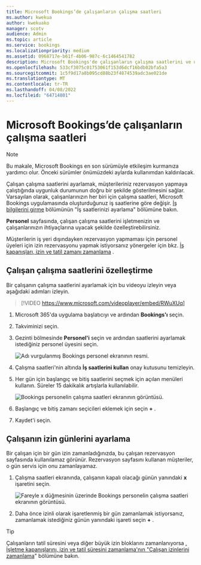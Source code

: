```yaml
---
title: Microsoft Bookings’de çalışanların çalışma saatleri
ms.author: kwekua
author: kwekuako
manager: scotv
audience: Admin
ms.topic: article
ms.service: bookings
ms.localizationpriority: medium
ms.assetid: 0968717e-b61f-4b06-987c-6c1464541782
description: Microsoft Bookings'de çalışanların çalışma saatlerini ve uygunluk durumunu ayarlayın.
ms.openlocfilehash: 533cf3075c01753061f153d6dcf16bdb02bfa5a3
ms.sourcegitcommit: 1c5f9d17a8b095cd88b23f4874539adc3ae021de
ms.translationtype: MT
ms.contentlocale: tr-TR
ms.lasthandoff: 04/08/2022
ms.locfileid: "64714801"
---
```

# <a name="employee-working-hours-in-microsoft-bookings"></a>Microsoft Bookings’de çalışanların çalışma saatleri

> [!NOTE]
> Bu makale, Microsoft Bookings en son sürümüyle etkileşim kurmanıza yardımcı olur. Önceki sürümler önümüzdeki aylarda kullanımdan kaldırılacak.

Çalışan çalışma saatlerini ayarlamak, müşterileriniz rezervasyon yapmaya çalıştığında uygunluk durumunun doğru bir şekilde gösterilmesini sağlar. Varsayılan olarak, çalışanlarınızın her biri için çalışma saatleri, Microsoft Bookings uygulamasında oluşturduğunuz iş saatlerine göre değişir. [İş bilgilerini girme](enter-business-information.md) bölümünün "İş saatlerinizi ayarlama" bölümüne bakın.

**Personel** sayfasında, çalışan çalışma saatlerini işletmenizin ve çalışanlarınızın ihtiyaçlarına uyacak şekilde özelleştirebilirsiniz.

Müşterilerin iş yeri dışındayken rezervasyon yapmaması için personel üyeleri için izin rezervasyonu yapmak istiyorsanız yönergeler için bkz. [İş kapanışları, izin ve tatil zamanı zamanlama](schedule-closures-time-off-vacation.md) .

## <a name="customize-employee-working-hours"></a>Çalışan çalışma saatlerini özelleştirme

Bir çalışanın çalışma saatlerini ayarlamak için bu videoyu izleyin veya aşağıdaki adımları izleyin.

> [!VIDEO https://www.microsoft.com/videoplayer/embed/RWuXUq]

1. Microsoft 365'da uygulama başlatıcıyı ve ardından **Bookings'ı** seçin.

1. Takviminizi seçin. 

1. Gezinti bölmesinde **Personel'i** seçin ve ardından saatlerini ayarlamak istediğiniz personel üyesini seçin.

   ![Adı vurgulanmış Bookings personel ekranının resmi.](../media/bookings-staff-name-highlight.png)

1. Çalışma saatleri'nin altında **İş saatlerini kullan** onay kutusunu temizleyin.

1. Her gün için başlangıç ve bitiş saatlerini seçmek için açılan menüleri kullanın. Süreler 15 dakikalık artışlarla kullanılabilir.

   ![Bookings personelin çalışma saatleri ekranının görüntüsü.](../media/bookings-staff-hours.png)

1. Başlangıç ve bitiş zamanı seçicileri eklemek için seçin **+** .

1. Kaydet'i seçin.

## <a name="set-an-employees-days-off"></a>Çalışanın izin günlerini ayarlama

Bir çalışan için bir gün izin zamanladığınızda, bu çalışan rezervasyon sayfasında kullanılamaz görünür. Rezervasyon sayfasını kullanan müşteriler, o gün servis için onu zamanlayamaz.

1. Çalışma saatleri ekranında, çalışanın kapalı olacağı günün yanındaki **x** işaretini seçin.

   ![Fareyle x düğmesinin üzerinde Bookings personelin çalışma saatleri ekranının görüntüsü.](../media/bookings-staff-time-off.png)

1. Daha önce izinli olarak işaretlenmiş bir gün zamanlamak istiyorsanız, zamanlamak istediğiniz günün yanındaki işareti seçin **+** .

> [!TIP]
> Çalışanların tatil süresini veya diğer büyük izin bloklarını zamanlanıyorsa [, İşletme kapanışlarını, izin ve tatil süresini zamanlama'nın "Çalışan izinlerini zamanlama](schedule-closures-time-off-vacation.md#schedule-employee-time-off)" bölümüne bakın.
